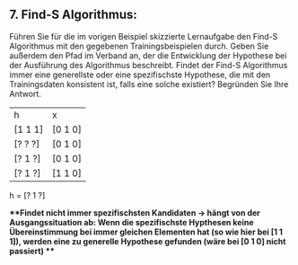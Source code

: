 ## 7. Find-S Algorithmus:
Führen Sie für die im vorigen Beispiel skizzierte Lernaufgabe den Find-S Algorithmus mit den gegebenen Trainingsbeispielen durch. Geben Sie außerdem den Pfad im Verband an, der die Entwicklung der Hypothese bei der Ausführung des Algorithmus beschreibt. Findet der Find-S Algorithmus immer eine generellste oder eine spezifischste Hypothese, die mit den Trainingsdaten konsistent ist, falls eine solche existiert? Begründen Sie Ihre Antwort.


<table>
<tr><td>h</td><td>x</td></tr>
<tr><td>[1 1 1]</td><td>[0 1 0]</td></tr>
<tr><td>[? ? ?]</td><td>[0 1 0]</td></tr>
<tr><td>[? 1 ?]</td><td>[0 1 0]</td></tr>
<tr><td>[? 1 ?]</td><td>[1 1 0]</td></tr>
</table>

h = [? 1 ?]


__**Findet nicht immer spezifischsten Kandidaten -> hängt von der Ausgangssituation ab: Wenn die spezifischste Hypthesen keine Übereinstimmung bei immer gleichen Elementen hat (so wie hier bei [1 1 1]), werden eine zu generelle Hypothese gefunden (wäre bei [0 1 0] nicht passiert) **__
